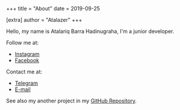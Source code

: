 +++
title = "About"
date = 2019-09-25

[extra]
author = "Atalazer"
+++

Hello, my name is Atalariq Barra Hadinugraha, I'm a junior developer.

Follow me at:
- [Instagram](https://instagram.com)
- [Facebook](https://facebook.com)

Contact me at: 
- [Telegram](@atalazer)
- [E-mail](mailto:baraboyolali@gmail.com)


See also my another project in my [GitHub Repository](https://github.com/atalazer).

